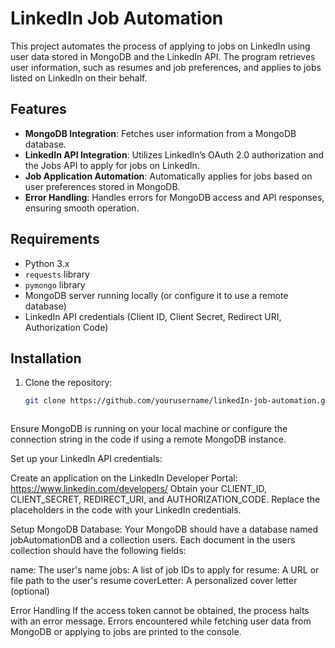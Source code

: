 # LinkedIn Job Automation

This project automates the process of applying to jobs on LinkedIn using user data stored in MongoDB and the LinkedIn API. The program retrieves user information, such as resumes and job preferences, and applies to jobs listed on LinkedIn on their behalf.

## Features

- **MongoDB Integration**: Fetches user information from a MongoDB database.
- **LinkedIn API Integration**: Utilizes LinkedIn’s OAuth 2.0 authorization and the Jobs API to apply for jobs on LinkedIn.
- **Job Application Automation**: Automatically applies for jobs based on user preferences stored in MongoDB.
- **Error Handling**: Handles errors for MongoDB access and API responses, ensuring smooth operation.

## Requirements

- Python 3.x
- `requests` library
- `pymongo` library
- MongoDB server running locally (or configure it to use a remote database)
- LinkedIn API credentials (Client ID, Client Secret, Redirect URI, Authorization Code)

## Installation

1. Clone the repository:

   ```bash
   git clone https://github.com/yourusername/linkedIn-job-automation.git



Ensure MongoDB is running on your local machine or configure the connection string in the code if using a remote MongoDB instance.

Set up your LinkedIn API credentials:

Create an application on the LinkedIn Developer Portal: https://www.linkedin.com/developers/
Obtain your CLIENT_ID, CLIENT_SECRET, REDIRECT_URI, and AUTHORIZATION_CODE.
Replace the placeholders in the code with your LinkedIn credentials.



Setup MongoDB Database:
Your MongoDB should have a database named jobAutomationDB and a collection users. Each document in the users collection should have the following fields:

name: The user's name
jobs: A list of job IDs to apply for
resume: A URL or file path to the user's resume
coverLetter: A personalized cover letter (optional)


Error Handling
If the access token cannot be obtained, the process halts with an error message.
Errors encountered while fetching user data from MongoDB or applying to jobs are printed to the console.
